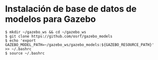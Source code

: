 # Instalación de base de datos de modelos para Gazebo

    $ mkdir ~/gazebo_ws && cd ~/gazebo_ws
    $ git clone https://github.com/osrf/gazebo_models
    $ echo 'export GAZEBO_MODEL_PATH=~/gazebo_ws/gazebo_models:${GAZEBO_RESOURCE_PATH}' >> ~/.bashrc
    $ source ~/.bashrc
